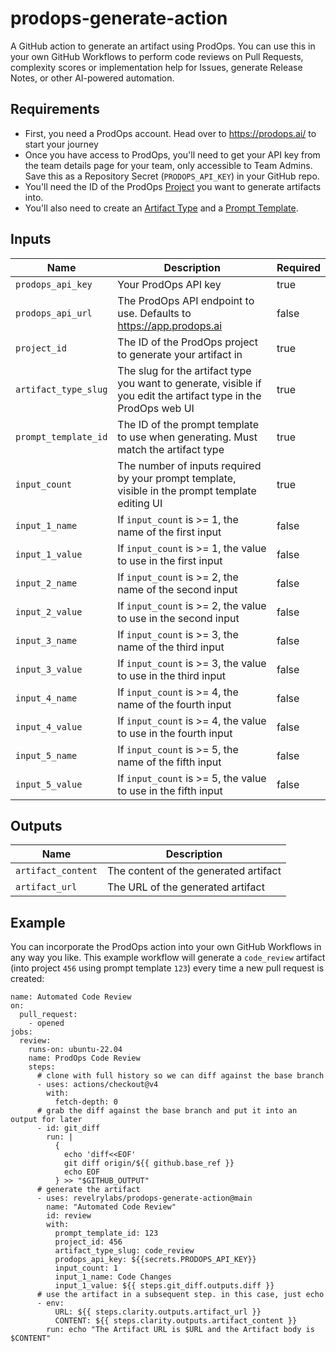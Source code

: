 # prodops-generate-action
A GitHub action to generate an artifact using ProdOps. You can use this in your own GitHub Workflows to perform code reviews on Pull Requests, complexity scores or implementation help for Issues, generate Release Notes, or other AI-powered automation.

## Requirements
- First, you need a ProdOps account. Head over to https://prodops.ai/ to start your journey
- Once you have access to ProdOps, you'll need to get your API key from the team details page for your team, only accessible to Team Admins. Save this as a Repository Secret (`PRODOPS_API_KEY`) in your GitHub repo.
- You'll need the ID of the ProdOps [Project](https://help.prodops.ai/docs/projects/create-a-project) you want to generate artifacts into.
- You'll also need to create an [Artifact Type](https://help.prodops.ai/docs/artifacts/artifact_types) and a [Prompt Template](https://help.prodops.ai/docs/prompts/building-a-prompt).

## Inputs

| Name                 | Description                                                                                                      | Required |
|----------------------|------------------------------------------------------------------------------------------------------------------|----------|
| `prodops_api_key`     | Your ProdOps API key                                                                                             | true     |
| `prodops_api_url`    | The ProdOps API endpoint to use. Defaults to https://app.prodops.ai                                              | false    |
| `project_id`         | The ID of the ProdOps project to generate your artifact in                                                       | true     |
| `artifact_type_slug` | The slug for the artifact type you want to generate, visible if you edit the artifact type in the ProdOps web UI | true     |
| `prompt_template_id` | The ID of the prompt template to use when generating. Must match the artifact type                               | true     |
| `input_count`        | The number of inputs required by your prompt template, visible in the prompt template editing UI                 | true     |
| `input_1_name`       | If `input_count` is >= 1, the name of the first input                                                            | false    |
| `input_1_value`      | If `input_count` is >= 1, the value to use in the first input                                                    | false    |
| `input_2_name`       | If `input_count` is >= 2, the name of the second input                                                           | false    |
| `input_2_value`      | If `input_count` is >= 2, the value to use in the second input                                                   | false    |
| `input_3_name`       | If `input_count` is >= 3, the name of the third input                                                            | false    |
| `input_3_value`      | If `input_count` is >= 3, the value to use in the third input                                                    | false    |
| `input_4_name`       | If `input_count` is >= 4, the name of the fourth input                                                           | false    |
| `input_4_value`      | If `input_count` is >= 4, the value to use in the fourth input                                                   | false    |
| `input_5_name`       | If `input_count` is >= 5, the name of the fifth input                                                            | false    |
| `input_5_value`      | If `input_count` is >= 5, the value to use in the fifth input                                                    | false    |


## Outputs
| Name               | Description                           |
|--------------------|---------------------------------------|
| `artifact_content` | The content of the generated artifact |
| `artifact_url`     | The URL of the generated artifact     |


## Example

You can incorporate the ProdOps action into your own GitHub Workflows in any way you like. This example workflow will generate a `code_review` artifact (into project `456` using prompt template `123`) every time a new pull request is created:

```
name: Automated Code Review
on:
  pull_request:
    - opened
jobs:
  review:
    runs-on: ubuntu-22.04
    name: ProdOps Code Review
    steps:
      # clone with full history so we can diff against the base branch
      - uses: actions/checkout@v4
        with:
          fetch-depth: 0
      # grab the diff against the base branch and put it into an output for later
      - id: git_diff
        run: |
          {
            echo 'diff<<EOF'
            git diff origin/${{ github.base_ref }}
            echo EOF
          } >> "$GITHUB_OUTPUT"
      # generate the artifact
      - uses: revelrylabs/prodops-generate-action@main
        name: "Automated Code Review"
        id: review
        with:
          prompt_template_id: 123
          project_id: 456
          artifact_type_slug: code_review
          prodops_api_key: ${{secrets.PRODOPS_API_KEY}}
          input_count: 1
          input_1_name: Code Changes
          input_1_value: ${{ steps.git_diff.outputs.diff }}
      # use the artifact in a subsequent step. in this case, just echo
      - env:
          URL: ${{ steps.clarity.outputs.artifact_url }}
          CONTENT: ${{ steps.clarity.outputs.artifact_content }}
        run: echo "The Artifact URL is $URL and the Artifact body is $CONTENT"
```

